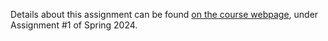Details about this assignment can be found [on the course webpage](http://cs231n.github.io/), under Assignment #1 of Spring 2024.
